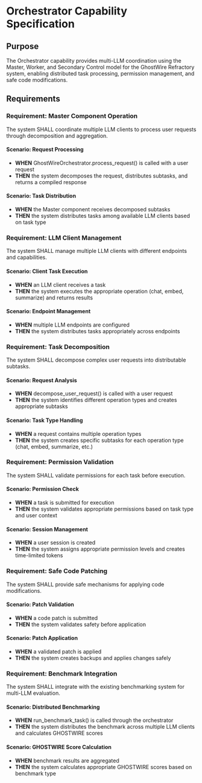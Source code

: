 # Orchestrator Capability Specification

## Purpose
The Orchestrator capability provides multi-LLM coordination using the Master, Worker, and Secondary Control model for the GhostWire Refractory system, enabling distributed task processing, permission management, and safe code modifications.

## Requirements

### Requirement: Master Component Operation
The system SHALL coordinate multiple LLM clients to process user requests through decomposition and aggregation.

#### Scenario: Request Processing
- **WHEN** GhostWireOrchestrator.process_request() is called with a user request
- **THEN** the system decomposes the request, distributes subtasks, and returns a compiled response

#### Scenario: Task Distribution
- **WHEN** the Master component receives decomposed subtasks
- **THEN** the system distributes tasks among available LLM clients based on task type

### Requirement: LLM Client Management
The system SHALL manage multiple LLM clients with different endpoints and capabilities.

#### Scenario: Client Task Execution
- **WHEN** an LLM client receives a task
- **THEN** the system executes the appropriate operation (chat, embed, summarize) and returns results

#### Scenario: Endpoint Management
- **WHEN** multiple LLM endpoints are configured
- **THEN** the system distributes tasks appropriately across endpoints

### Requirement: Task Decomposition
The system SHALL decompose complex user requests into distributable subtasks.

#### Scenario: Request Analysis
- **WHEN** decompose_user_request() is called with a user request
- **THEN** the system identifies different operation types and creates appropriate subtasks

#### Scenario: Task Type Handling
- **WHEN** a request contains multiple operation types
- **THEN** the system creates specific subtasks for each operation type (chat, embed, summarize, etc.)

### Requirement: Permission Validation
The system SHALL validate permissions for each task before execution.

#### Scenario: Permission Check
- **WHEN** a task is submitted for execution
- **THEN** the system validates appropriate permissions based on task type and user context

#### Scenario: Session Management
- **WHEN** a user session is created
- **THEN** the system assigns appropriate permission levels and creates time-limited tokens

### Requirement: Safe Code Patching
The system SHALL provide safe mechanisms for applying code modifications.

#### Scenario: Patch Validation
- **WHEN** a code patch is submitted
- **THEN** the system validates safety before application

#### Scenario: Patch Application
- **WHEN** a validated patch is applied
- **THEN** the system creates backups and applies changes safely

### Requirement: Benchmark Integration
The system SHALL integrate with the existing benchmarking system for multi-LLM evaluation.

#### Scenario: Distributed Benchmarking
- **WHEN** run_benchmark_task() is called through the orchestrator
- **THEN** the system distributes the benchmark across multiple LLM clients and calculates GHOSTWIRE scores

#### Scenario: GHOSTWIRE Score Calculation
- **WHEN** benchmark results are aggregated
- **THEN** the system calculates appropriate GHOSTWIRE scores based on benchmark type